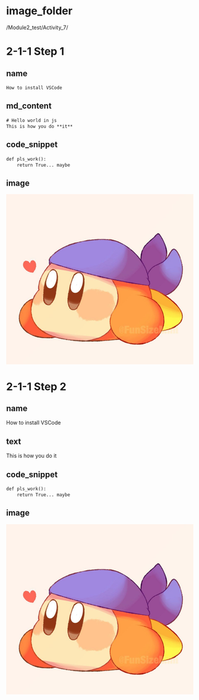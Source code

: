 # image_folder
/Module2_test/Activity_7/

# 2-1-1 Step 1

## name
```
How to install VSCode
```

## md_content
```
# Hello world in js
This is how you do **it**
```

## code_snippet
```
def pls_work():
    return True... maybe
```

## image
![bandanna](images/bandanna.jpg)

# 2-1-1 Step 2

## name
How to install VSCode

## text
This is how you do it

## code_snippet
```
def pls_work():
    return True... maybe
```

## image
![bandanna](images/bandanna.jpg)